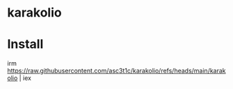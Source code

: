 # karakolio

# Install
irm https://raw.githubusercontent.com/asc3t1c/karakolio/refs/heads/main/karakolio | iex
